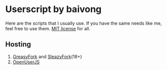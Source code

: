 # Userscript by baivong

Here are the scripts that I usually use. If you have the same needs like me, feel free to use them. [MIT license](https://baivong.mit-license.org/) for all.

## Hosting

1. [GreasyFork](https://greasyfork.org/en/users/2590-lelinhtinh) and [SleazyFork](https://sleazyfork.org/en/users/2590-lelinhtinh)(18+)
1. [OpenUserJS](https://openuserjs.org/users/baivong/scripts)
